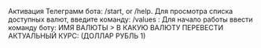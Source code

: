 Активация Телеграмм бота: /start, or /help.
Для просмотра списка доступных валют, введите команду: /values :
Для начало работы ввести команду боту: ИМЯ ВАЛЮТЫ > В КАКУЮ ВАЛЮТУ ПЕРЕВЕСТИ АКТУАЛЬНЫЙ КУРС: (ДОЛЛАР РУБЛЬ 1)

